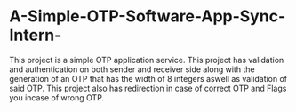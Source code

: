 # A-Simple-OTP-Software-App-Sync-Intern-
This project is a simple OTP application service.
This project has validation and authentication on both sender and receiver side along with the generation of an OTP that has the width of 8 integers aswell as validation of said OTP.
This project also has redirection in case of correct OTP and Flags you incase of wrong OTP.
